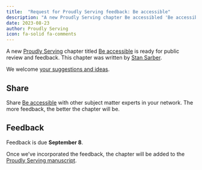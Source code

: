 ```yaml
---
title:  "Request for Proudly Serving feedback: Be accessible"
description: "A new Proudly Serving chapter Be accessibled 'Be accessible' by Stan Sarber is ready for public review and feedback."
date: 2023-08-23
author: Proudly Serving
icon: fa-solid fa-comments
---
```


A new [Proudly Serving](/) chapter titled [Be accessible](/contents/be-accessible) is ready for public review and feedback. This chapter was written by [Stan Sarber](/contributors/stan-sarber).

We welcome [your suggestions and ideas](/contents/be-accessible).

## Share

Share [Be accessible](/contents/be-accessible) with other subject matter experts in your network. The more feedback, the better the chapter will be.

## Feedback

Feedback is due **September 8**.

Once we’ve incorporated the feedback, the chapter will be added to the [Proudly Serving manuscript](/manuscript/).
